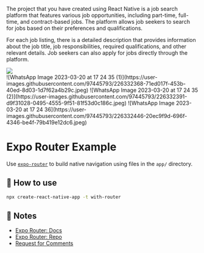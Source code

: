 The project that you have created using React Native is a job search platform that features various job opportunities, including part-time, full-time, and contract-based jobs. The platform allows job seekers to search for jobs based on their preferences and qualifications.

For each job listing, there is a detailed description that provides information about the job title, job responsibilities, required qualifications, and other relevant details. Job seekers can also apply for jobs directly through the platform.

<div style={{width : '300px', height:'300px'}}>
<img style={{width:'100%',height:'100%', objectFit:'contain'}} src='https://user-images.githubusercontent.com/97445793/226332424-c594ad1e-51c2-458b-8fc8-199b95ffb7f7.jpeg'/>
</div>
![WhatsApp Image 2023-03-20 at 17 24 35 (1)](https://user-images.githubusercontent.com/97445793/226332368-71ed017f-453b-40ed-8d03-1d7f62a4b29c.jpeg)
![WhatsApp Image 2023-03-20 at 17 24 35 (2)](https://user-images.githubusercontent.com/97445793/226332391-d9f31028-0495-4555-9f51-81f53d0c186c.jpeg)
![WhatsApp Image 2023-03-20 at 17 24 36](https://user-images.githubusercontent.com/97445793/226332446-20ec9f9d-696f-4346-be4f-79b419e12dc6.jpeg)

# Expo Router Example

Use [`expo-router`](https://expo.github.io/router) to build native navigation using files in the `app/` directory.

## 🚀 How to use

```sh
npx create-react-native-app -t with-router
```

## 📝 Notes

- [Expo Router: Docs](https://expo.github.io/router)
- [Expo Router: Repo](https://github.com/expo/router)
- [Request for Comments](https://github.com/expo/router/discussions/1)
